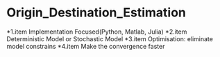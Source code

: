 # Origin_Destination_Estimation
*1.item Implementation Focused(Python, Matlab, Julia)
*2.item Deterministic Model or Stochastic Model
*3.item Optimisation: eliminate model constrains
*4.item Make the convergence faster  
